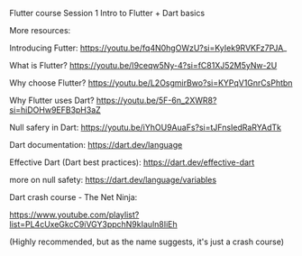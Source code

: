 Flutter course
Session 1
Intro to Flutter + Dart basics

More resources:

  Introducing Futter:
  https://youtu.be/fq4N0hgOWzU?si=KyIek9RVKFz7PJA_

  What is Flutter?
  https://youtu.be/I9ceqw5Ny-4?si=fC81XJ52M5yNw-2U

  Why choose Flutter?
  https://youtu.be/L2OsgmirBwo?si=KYPqV1GnrCsPhtbn

  Why Flutter uses Dart?
  https://youtu.be/5F-6n_2XWR8?si=hiDOHw9EFB3pH3aZ

  Null safery in Dart:
  https://youtu.be/iYhOU9AuaFs?si=tJFnsIedRaRYAdTk

  Dart documentation:
  https://dart.dev/language

  Effective Dart (Dart best practices):
  https://dart.dev/effective-dart
  
  more on null safety:
  https://dart.dev/language/variables

  Dart crash course - The Net Ninja:
  
  https://www.youtube.com/playlist?list=PL4cUxeGkcC9iVGY3ppchN9kIauln8IiEh
  
  (Highly recommended, but as the name suggests, it's just a crash course)

  
